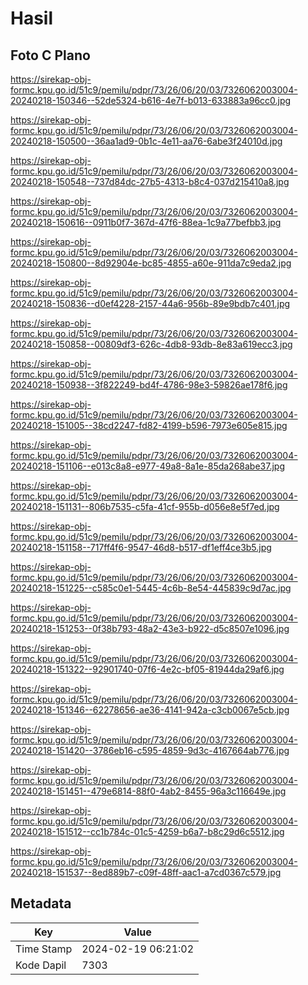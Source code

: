 # Hasil

## Foto C Plano

https://sirekap-obj-formc.kpu.go.id/51c9/pemilu/pdpr/73/26/06/20/03/7326062003004-20240218-150346--52de5324-b616-4e7f-b013-633883a96cc0.jpg

https://sirekap-obj-formc.kpu.go.id/51c9/pemilu/pdpr/73/26/06/20/03/7326062003004-20240218-150500--36aa1ad9-0b1c-4e11-aa76-6abe3f24010d.jpg

https://sirekap-obj-formc.kpu.go.id/51c9/pemilu/pdpr/73/26/06/20/03/7326062003004-20240218-150548--737d84dc-27b5-4313-b8c4-037d215410a8.jpg

https://sirekap-obj-formc.kpu.go.id/51c9/pemilu/pdpr/73/26/06/20/03/7326062003004-20240218-150616--0911b0f7-367d-47f6-88ea-1c9a77befbb3.jpg

https://sirekap-obj-formc.kpu.go.id/51c9/pemilu/pdpr/73/26/06/20/03/7326062003004-20240218-150800--8d92904e-bc85-4855-a60e-911da7c9eda2.jpg

https://sirekap-obj-formc.kpu.go.id/51c9/pemilu/pdpr/73/26/06/20/03/7326062003004-20240218-150836--d0ef4228-2157-44a6-956b-89e9bdb7c401.jpg

https://sirekap-obj-formc.kpu.go.id/51c9/pemilu/pdpr/73/26/06/20/03/7326062003004-20240218-150858--00809df3-626c-4db8-93db-8e83a619ecc3.jpg

https://sirekap-obj-formc.kpu.go.id/51c9/pemilu/pdpr/73/26/06/20/03/7326062003004-20240218-150938--3f822249-bd4f-4786-98e3-59826ae178f6.jpg

https://sirekap-obj-formc.kpu.go.id/51c9/pemilu/pdpr/73/26/06/20/03/7326062003004-20240218-151005--38cd2247-fd82-4199-b596-7973e605e815.jpg

https://sirekap-obj-formc.kpu.go.id/51c9/pemilu/pdpr/73/26/06/20/03/7326062003004-20240218-151106--e013c8a8-e977-49a8-8a1e-85da268abe37.jpg

https://sirekap-obj-formc.kpu.go.id/51c9/pemilu/pdpr/73/26/06/20/03/7326062003004-20240218-151131--806b7535-c5fa-41cf-955b-d056e8e5f7ed.jpg

https://sirekap-obj-formc.kpu.go.id/51c9/pemilu/pdpr/73/26/06/20/03/7326062003004-20240218-151158--717ff4f6-9547-46d8-b517-df1eff4ce3b5.jpg

https://sirekap-obj-formc.kpu.go.id/51c9/pemilu/pdpr/73/26/06/20/03/7326062003004-20240218-151225--c585c0e1-5445-4c6b-8e54-445839c9d7ac.jpg

https://sirekap-obj-formc.kpu.go.id/51c9/pemilu/pdpr/73/26/06/20/03/7326062003004-20240218-151253--0f38b793-48a2-43e3-b922-d5c8507e1096.jpg

https://sirekap-obj-formc.kpu.go.id/51c9/pemilu/pdpr/73/26/06/20/03/7326062003004-20240218-151322--92901740-07f6-4e2c-bf05-81944da29af6.jpg

https://sirekap-obj-formc.kpu.go.id/51c9/pemilu/pdpr/73/26/06/20/03/7326062003004-20240218-151346--62278656-ae36-4141-942a-c3cb0067e5cb.jpg

https://sirekap-obj-formc.kpu.go.id/51c9/pemilu/pdpr/73/26/06/20/03/7326062003004-20240218-151420--3786eb16-c595-4859-9d3c-4167664ab776.jpg

https://sirekap-obj-formc.kpu.go.id/51c9/pemilu/pdpr/73/26/06/20/03/7326062003004-20240218-151451--479e6814-88f0-4ab2-8455-96a3c116649e.jpg

https://sirekap-obj-formc.kpu.go.id/51c9/pemilu/pdpr/73/26/06/20/03/7326062003004-20240218-151512--cc1b784c-01c5-4259-b6a7-b8c29d6c5512.jpg

https://sirekap-obj-formc.kpu.go.id/51c9/pemilu/pdpr/73/26/06/20/03/7326062003004-20240218-151537--8ed889b7-c09f-48ff-aac1-a7cd0367c579.jpg


## Metadata

| Key        | Value               |
| ---------- | ------------------- |
| Time Stamp | 2024-02-19 06:21:02 |
| Kode Dapil | 7303                |



